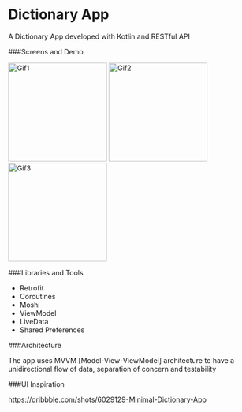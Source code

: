 # Dictionary App
  A Dictionary App developed with Kotlin and RESTful API 

  
###Screens and Demo

<p><img height= "200" src="https://github.com/A-Rafay32/Dictionary-App--Kotlin/assets/113136294/70e83456-eb0b-4559-acf7-4501ad8a8325" alt="Gif1" />
<img height= "200" src="https://github.com/A-Rafay32/Dictionary-App--Kotlin/assets/113136294/238bf900-b602-4f2f-b4c8-6ad7faa3609d" alt="Gif2" />
<img height= "200" src="https://github.com/A-Rafay32/Dictionary-App--Kotlin/assets/113136294/5b1e8d77-64d2-408b-bf45-60f9dca42ca6" alt="Gif3" /></p>

  
###Libraries and Tools

- Retrofit
- Coroutines
- Moshi
- ViewModel
- LiveData
- Shared Preferences

###Architecture

The app uses MVVM [Model-View-ViewModel] architecture to have a unidirectional flow of data, separation of concern and testability

###UI Inspiration

https://dribbble.com/shots/6029129-Minimal-Dictionary-App

